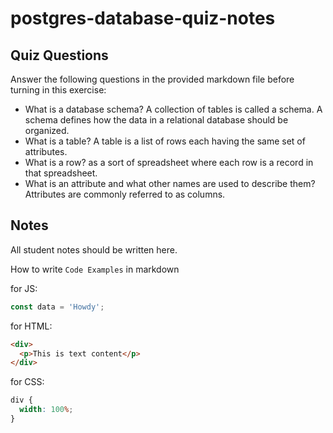 # postgres-database-quiz-notes

## Quiz Questions

Answer the following questions in the provided markdown file before turning in this exercise:

- What is a database schema?
  A collection of tables is called a schema. A schema defines how the data in a relational database should be organized.
- What is a table?
  A table is a list of rows each having the same set of attributes.
- What is a row?
  as a sort of spreadsheet where each row is a record in that spreadsheet.
- What is an attribute and what other names are used to describe them?
  Attributes are commonly referred to as columns.

## Notes

All student notes should be written here.

How to write `Code Examples` in markdown

for JS:

```javascript
const data = 'Howdy';
```

for HTML:

```html
<div>
  <p>This is text content</p>
</div>
```

for CSS:

```css
div {
  width: 100%;
}
```
